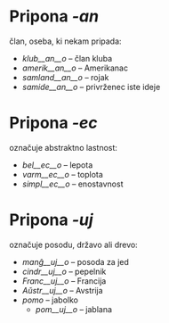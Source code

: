# Pripona *-an*

član, oseba, ki nekam pripada:

- *klub__an__o*    – član kluba
- *amerik__an__o*  – Amerikanac
- *samland__an__o* – rojak
- *samide__an__o*  – privrženec iste ideje
 

# Pripona *-ec*

označuje abstraktno lastnost:

- *bel__ec__o*   – lepota
- *varm__ec__o*  – toplota
- *simpl__ec__o* – enostavnost
 

# Pripona *-uj* 

označuje posodu, državo ali drevo:

- *manĝ__uj__o*  – posoda za jed
- *cindr__uj__o* – pepelnik
- *Franc__uj__o* – Francija
- *Aŭstr__uj__o* – Avstrija
- *pomo*   – jabolko
   - *pom__uj__o*   – jablana
